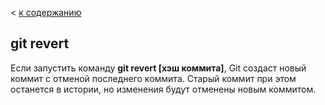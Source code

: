 < [к содержанию](./readme.md)

## git revert

Если запустить команду **git revert [хэш коммита]**, Git создаст новый коммит с отменой последнего коммита. 
Старый коммит при этом останется в истории, но изменения будут отменены новым коммитом.

